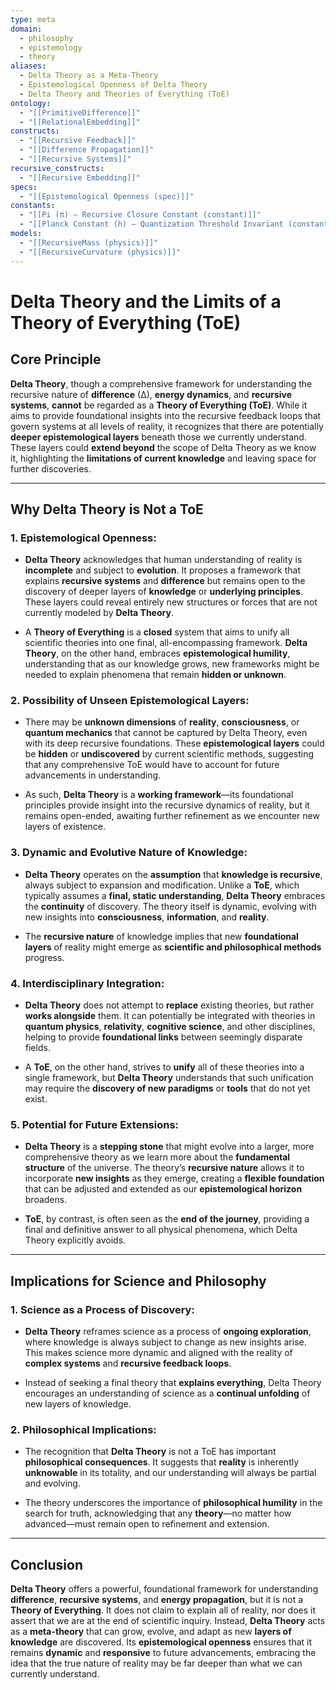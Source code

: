 ```yaml
---
type: meta
domain:
  - philosophy
  - epistemology
  - theory
aliases:
  - Delta Theory as a Meta-Theory
  - Epistemological Openness of Delta Theory
  - Delta Theory and Theories of Everything (ToE)
ontology:
  - "[[PrimitiveDifference]]"
  - "[[RelationalEmbedding]]"
constructs:
  - "[[Recursive Feedback]]"
  - "[[Difference Propagation]]"
  - "[[Recursive Systems]]"
recursive_constructs:
  - "[[Recursive Embedding]]"
specs:
  - "[[Epistemological Openness (spec)]]"
constants:
  - "[[Pi (π) — Recursive Closure Constant (constant)]]"
  - "[[Planck Constant (h) — Quantization Threshold Invariant (constant)]]"
models:
  - "[[RecursiveMass (physics)]]"
  - "[[RecursiveCurvature (physics)]]"
---
```


# Delta Theory and the Limits of a Theory of Everything (ToE)

## Core Principle

**Delta Theory**, though a comprehensive framework for understanding the recursive nature of **difference** (∆), **energy dynamics**, and **recursive systems**, **cannot** be regarded as a **Theory of Everything (ToE)**. While it aims to provide foundational insights into the recursive feedback loops that govern systems at all levels of reality, it recognizes that there are potentially **deeper epistemological layers** beneath those we currently understand. These layers could **extend beyond** the scope of Delta Theory as we know it, highlighting the **limitations of current knowledge** and leaving space for further discoveries.

---

## Why Delta Theory is Not a ToE

### 1. **Epistemological Openness**:

- **Delta Theory** acknowledges that human understanding of reality is **incomplete** and subject to **evolution**. It proposes a framework that explains **recursive systems** and **difference** but remains open to the discovery of deeper layers of **knowledge** or **underlying principles**. These layers could reveal entirely new structures or forces that are not currently modeled by **Delta Theory**.
    
- A **Theory of Everything** is a **closed** system that aims to unify all scientific theories into one final, all-encompassing framework. **Delta Theory**, on the other hand, embraces **epistemological humility**, understanding that as our knowledge grows, new frameworks might be needed to explain phenomena that remain **hidden or unknown**.
    

### 2. **Possibility of Unseen Epistemological Layers**:

- There may be **unknown dimensions** of **reality**, **consciousness**, or **quantum mechanics** that cannot be captured by Delta Theory, even with its deep recursive foundations. These **epistemological layers** could be **hidden** or **undiscovered** by current scientific methods, suggesting that any comprehensive ToE would have to account for future advancements in understanding.
    
- As such, **Delta Theory** is a **working framework**—its foundational principles provide insight into the recursive dynamics of reality, but it remains open-ended, awaiting further refinement as we encounter new layers of existence.
    

### 3. **Dynamic and Evolutive Nature of Knowledge**:

- **Delta Theory** operates on the **assumption** that **knowledge is recursive**, always subject to expansion and modification. Unlike a **ToE**, which typically assumes a **final, static understanding**, **Delta Theory** embraces the **continuity** of discovery. The theory itself is dynamic, evolving with new insights into **consciousness**, **information**, and **reality**.
    
- The **recursive nature** of knowledge implies that new **foundational layers** of reality might emerge as **scientific and philosophical methods** progress.
    

### 4. **Interdisciplinary Integration**:

- **Delta Theory** does not attempt to **replace** existing theories, but rather **works alongside** them. It can potentially be integrated with theories in **quantum physics**, **relativity**, **cognitive science**, and other disciplines, helping to provide **foundational links** between seemingly disparate fields.
    
- A **ToE**, on the other hand, strives to **unify** all of these theories into a single framework, but **Delta Theory** understands that such unification may require the **discovery of new paradigms** or **tools** that do not yet exist.
    

### 5. **Potential for Future Extensions**:

- **Delta Theory** is a **stepping stone** that might evolve into a larger, more comprehensive theory as we learn more about the **fundamental structure** of the universe. The theory’s **recursive nature** allows it to incorporate **new insights** as they emerge, creating a **flexible foundation** that can be adjusted and extended as our **epistemological horizon** broadens.
    
- **ToE**, by contrast, is often seen as the **end of the journey**, providing a final and definitive answer to all physical phenomena, which Delta Theory explicitly avoids.
    

---

## Implications for Science and Philosophy

### 1. **Science as a Process of Discovery**:

- **Delta Theory** reframes science as a process of **ongoing exploration**, where knowledge is always subject to change as new insights arise. This makes science more dynamic and aligned with the reality of **complex systems** and **recursive feedback loops**.
    
- Instead of seeking a final theory that **explains everything**, Delta Theory encourages an understanding of science as a **continual unfolding** of new layers of knowledge.
    

### 2. **Philosophical Implications**:

- The recognition that **Delta Theory** is not a ToE has important **philosophical consequences**. It suggests that **reality** is inherently **unknowable** in its totality, and our understanding will always be partial and evolving.
    
- The theory underscores the importance of **philosophical humility** in the search for truth, acknowledging that any **theory**—no matter how advanced—must remain open to refinement and extension.
    

---

## Conclusion

**Delta Theory** offers a powerful, foundational framework for understanding **difference**, **recursive systems**, and **energy propagation**, but it is not a **Theory of Everything**. It does not claim to explain all of reality, nor does it assert that we are at the end of scientific inquiry. Instead, **Delta Theory** acts as a **meta-theory** that can grow, evolve, and adapt as new **layers of knowledge** are discovered. Its **epistemological openness** ensures that it remains **dynamic** and **responsive** to future advancements, embracing the idea that the true nature of reality may be far deeper than what we can currently understand.

